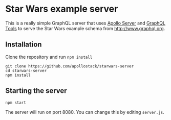 # Star Wars example server

This is a really simple GraphQL server that uses [Apollo Server](https://github.com/apollostack/apollo-server) and [GraphQL Tools](https://github.com/apollostack/graphql-tools) to serve the Star Wars example schema from http://www.graphql.org.

## Installation

Clone the repository and run `npm install`

```
git clone https://github.com/apollostack/starwars-server
cd starwars-server
npm install
```

## Starting the server

```
npm start
```

The server will run on port 8080. You can change this by editing `server.js`.
